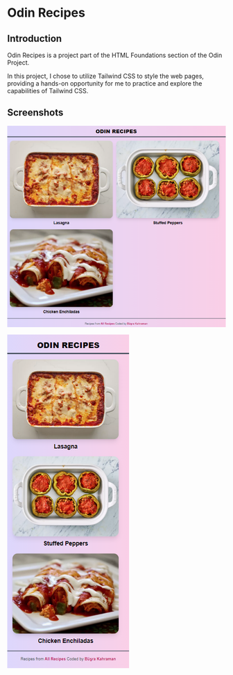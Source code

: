 # Odin Recipes

## Introduction

Odin Recipes is a project part of the HTML Foundations section of the Odin Project.

In this project, I chose to utilize Tailwind CSS to style the web pages, providing a hands-on opportunity for me to practice and explore the capabilities of Tailwind CSS.

## Screenshots

![desktop view](images/desktop.png)

![mobile view](images/mobile.png)
